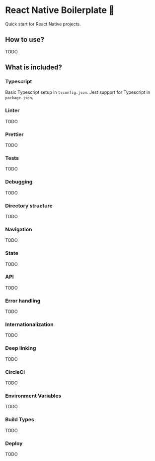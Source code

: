 # React Native Boilerplate 🚀
Quick start for React Native projects.

## How to use?
TODO

## What is included?
### Typescript
Basic Typescript setup in `tsconfig.json`. Jest support for Typescript in `package.json`.
### Linter
TODO
### Prettier
TODO
### Tests
TODO
### Debugging
TODO
### Directory structure
TODO
### Navigation
TODO
### State
TODO
### API
TODO
### Error handling
TODO
### Internationalization
TODO
### Deep linking
TODO
### CircleCi
TODO
### Environment Variables
TODO
### Build Types
TODO
### Deploy
TODO
